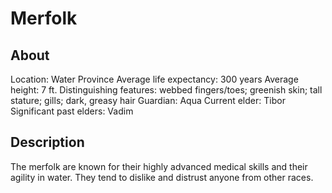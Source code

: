 # Merfolk

## About
Location: Water Province
Average life expectancy: 300 years
Average height: 7 ft.
Distinguishing features: webbed fingers/toes; greenish skin; tall stature; gills; dark, greasy hair
Guardian: Aqua
Current elder: Tibor
Significant past elders: Vadim

## Description
The merfolk are known for their highly advanced medical skills and their agility in water. They tend to dislike and distrust anyone from other races.
